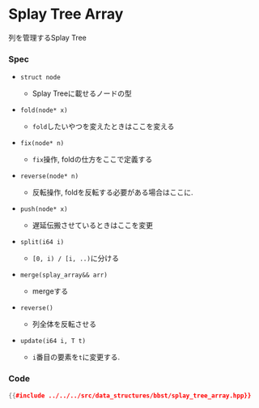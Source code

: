 # Splay Tree Array

列を管理するSplay Tree

### Spec

- `struct node`
  - Splay Treeに載せるノードの型

- `fold(node* x)`
  - `fold`したいやつを変えたときはここを変える

- `fix(node* n)`
  - `fix`操作, foldの仕方をここで定義する

- `reverse(node* n)`
  - 反転操作, foldを反転する必要がある場合はここに.

- `push(node* x)`
  - 遅延伝搬させているときはここを変更

- `split(i64 i)`
  - `[0, i) / [i, ..)`に分ける

- `merge(splay_array&& arr)`
  - mergeする

- `reverse()`
  - 列全体を反転させる

- `update(i64 i, T t)`
  - `i`番目の要素を`t`に変更する.


### Code

```cpp
{{#include ../../../src/data_structures/bbst/splay_tree_array.hpp}}
```
